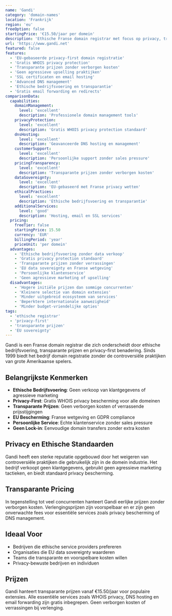 ```yaml
---
name: 'Gandi'
category: 'domain-names'
location: 'Frankrijk'
region: 'eu'
freeOption: false
startingPrice: '€15.50/jaar per domein'
description: 'Ethische Franse domain registrar met focus op privacy, transparantie en eerlijke prijzen zonder verborgen kosten.'
url: 'https://www.gandi.net'
featured: false
features:
  - 'EU-gebaseerde privacy-first domain registratie'
  - 'Gratis WHOIS privacy protection'
  - 'Transparante prijzen zonder verborgen kosten'
  - 'Geen agressieve upselling praktijken'
  - 'SSL certificaten en email hosting'
  - 'Advanced DNS management'
  - 'Ethische bedrijfsvoering en transparantie'
  - 'Gratis email forwarding en redirects'
comparisonData:
  capabilities:
    domainManagement:
      level: 'excellent'
      description: 'Professionele domain management tools'
    privacyProtection:
      level: 'excellent'
      description: 'Gratis WHOIS privacy protection standaard'
    dnsHosting:
      level: 'excellent'
      description: 'Geavanceerde DNS hosting en management'
    customerSupport:
      level: 'excellent'
      description: 'Persoonlijke support zonder sales pressure'
    pricingTransparency:
      level: 'excellent'
      description: 'Transparante prijzen zonder verborgen kosten'
    dataSovereignty:
      level: 'excellent'
      description: 'EU-gebaseerd met Franse privacy wetten'
    ethicalPractices:
      level: 'excellent'
      description: 'Ethische bedrijfsvoering en transparantie'
    additionalServices:
      level: 'good'
      description: 'Hosting, email en SSL services'
  pricing:
    freeTier: false
    startingPrice: 15.50
    currency: 'EUR'
    billingPeriod: 'year'
    priceUnit: 'per domein'
  advantages:
    - 'Ethische bedrijfsvoering zonder data verkoop'
    - 'Gratis privacy protection standaard'
    - 'Transparante prijzen zonder verrassingen'
    - 'EU data sovereignty en Franse wetgeving'
    - 'Persoonlijke klantenservice'
    - 'Geen agressieve marketing of upselling'
  disadvantages:
    - 'Hogere initiële prijzen dan sommige concurrenten'
    - 'Kleinere selectie van domain extensies'
    - 'Minder uitgebreid ecosysteem van services'
    - 'Beperktere internationale aanwezigheid'
    - 'Minder budget-vriendelijke opties'
tags:
  - 'ethische registrar'
  - 'privacy-first'
  - 'transparante prijzen'
  - 'EU sovereignty'
---
```


Gandi is een Franse domain registrar die zich onderscheidt door ethische bedrijfsvoering, transparante prijzen en privacy-first benadering. Sinds 1999 biedt het bedrijf domain registratie zonder de controversiële praktijken van grote Amerikaanse spelers.

## Belangrijkste Kenmerken

- **Ethische Bedrijfsvoering**: Geen verkoop van klantgegevens of agressieve marketing
- **Privacy-First**: Gratis WHOIS privacy bescherming voor alle domeinen
- **Transparante Prijzen**: Geen verborgen kosten of verrassende prijsstijgingen
- **EU Bescherming**: Franse wetgeving en GDPR compliance
- **Persoonlijke Service**: Echte klantenservice zonder sales pressure
- **Geen Lock-in**: Eenvoudige domain transfers zonder extra kosten

## Privacy en Ethische Standaarden

Gandi heeft een sterke reputatie opgebouwd door het weigeren van controversiële praktijken die gebruikelijk zijn in de domein industrie. Het bedrijf verkoopt geen klantgegevens, gebruikt geen agressieve marketing tactieken, en biedt standaard privacy bescherming.

## Transparante Pricing

In tegenstelling tot veel concurrenten hanteert Gandi eerlijke prijzen zonder verborgen kosten. Verlengingsprijzen zijn voorspelbaar en er zijn geen onverwachte fees voor essentiële services zoals privacy bescherming of DNS management.

## Ideaal Voor

- Bedrijven die ethische service providers prefereren
- Organisaties die EU data sovereignty waarderen
- Teams die transparante en voorspelbare kosten willen
- Privacy-bewuste bedrijven en individuen

## Prijzen

Gandi hanteert transparante prijzen vanaf €15.50/jaar voor populaire extensies. Alle essentiële services zoals WHOIS privacy, DNS hosting en email forwarding zijn gratis inbegrepen. Geen verborgen kosten of verrassingen bij verlenging.